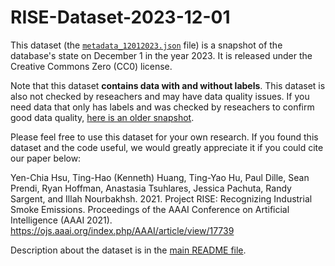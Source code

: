 # RISE-Dataset-2023-12-01
This dataset (the [`metadata_12012023.json`](metadata_12012023.json) file) is a snapshot of the database's state on December 1 in the year 2023. It is released under the Creative Commons Zero (CC0) license.

Note that this dataset **contains data with and without labels**. This dataset is also not checked by reseachers and may have data quality issues. If you need data that only has labels and was checked by reseachers to confirm good data quality, [here is an older snapshot](../2020-02-24/).

Please feel free to use this dataset for your own research. If you found this dataset and the code useful, we would greatly appreciate it if you could cite our paper below:

Yen-Chia Hsu, Ting-Hao (Kenneth) Huang, Ting-Yao Hu, Paul Dille, Sean Prendi, Ryan Hoffman, Anastasia Tsuhlares, Jessica Pachuta, Randy Sargent, and Illah Nourbakhsh. 2021. Project RISE: Recognizing Industrial Smoke Emissions. Proceedings of the AAAI Conference on Artificial Intelligence (AAAI 2021). https://ojs.aaai.org/index.php/AAAI/article/view/17739

Description about the dataset is in the [main README file](/README.md#dataset).
